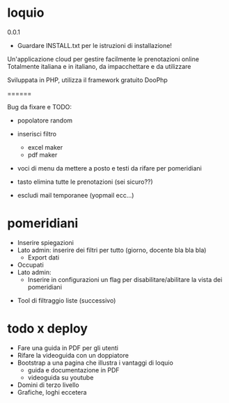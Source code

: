 loquio
======
0.0.1

+ Guardare INSTALL.txt per le istruzioni di installazione!

Un'applicazione cloud per gestire facilmente le prenotazioni online
Totalmente italiana e in italiano, da impacchettare e da utilizzare

Sviluppata in PHP, utilizza il framework gratuito DooPhp


======

Bug da fixare e TODO:

* popolatore random
* inserisci filtro
    + excel maker
    + pdf maker
* voci di menu da mettere a posto e testi da rifare per pomeridiani

* tasto elimina tutte le prenotazioni (sei sicuro??)
* escludi mail temporanee (yopmail ecc...)

pomeridiani
======

* Inserire spiegazioni
* Lato admin: inserire dei filtri per tutto (giorno, docente bla bla bla)
    + Export dati
* Occupati
* Lato admin:
    + Inserire in configurazioni un flag per disabilitare/abilitare la vista dei pomeridiani

+ Tool di filtraggio liste (successivo)


todo x deploy
======

* Fare una guida in PDF per gli utenti
* Rifare la videoguida con un doppiatore
* Bootstrap a una pagina che illustra i vantaggi di loquio
    + guida e documentazione in PDF
    + videoguida su youtube
* Domini di terzo livello
* Grafiche, loghi eccetera
